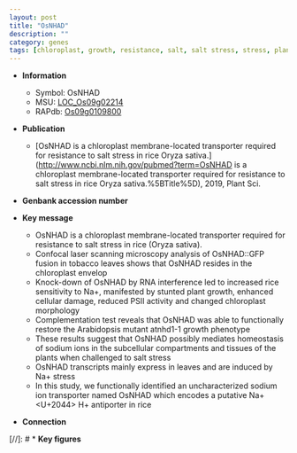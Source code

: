 ```yaml
---
layout: post
title: "OsNHAD"
description: ""
category: genes
tags: [chloroplast, growth, resistance, salt, salt stress, stress, plant growth, homeostasis, transporter]
---
```


* **Information**  
    + Symbol: OsNHAD  
    + MSU: [LOC_Os09g02214](http://rice.uga.edu/cgi-bin/ORF_infopage.cgi?orf=LOC_Os09g02214)  
    + RAPdb: [Os09g0109800](http://rapdb.dna.affrc.go.jp/viewer/gbrowse_details/irgsp1?name=Os09g0109800)  

* **Publication**  
    + [OsNHAD is a chloroplast membrane-located transporter required for resistance to salt stress in rice Oryza sativa.](http://www.ncbi.nlm.nih.gov/pubmed?term=OsNHAD is a chloroplast membrane-located transporter required for resistance to salt stress in rice Oryza sativa.%5BTitle%5D), 2019, Plant Sci.

* **Genbank accession number**  

* **Key message**  
    + OsNHAD is a chloroplast membrane-located transporter required for resistance to salt stress in rice (Oryza sativa).
    + Confocal laser scanning microscopy analysis of OsNHAD::GFP fusion in tobacco leaves shows that OsNHAD resides in the chloroplast envelop
    + Knock-down of OsNHAD by RNA interference led to increased rice sensitivity to Na+, manifested by stunted plant growth, enhanced cellular damage, reduced PSII activity and changed chloroplast morphology
    + Complementation test reveals that OsNHAD was able to functionally restore the Arabidopsis mutant atnhd1-1 growth phenotype
    + These results suggest that OsNHAD possibly mediates homeostasis of sodium ions in the subcellular compartments and tissues of the plants when challenged to salt stress
    + OsNHAD transcripts mainly express in leaves and are induced by Na+ stress
    + In this study, we functionally identified an uncharacterized sodium ion transporter named OsNHAD which encodes a putative Na+ <U+2044> H+ antiporter in rice

* **Connection**  

[//]: # * **Key figures**  


